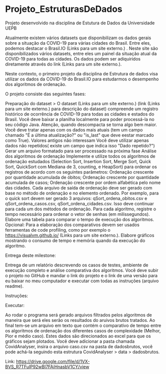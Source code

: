 # Projeto_EstruturasDeDados
Projeto desenvolvido na disciplina de Estutura de Dados da Universidade UEPB



Atualmente existem vários datasets que disponibilizam os dados gerais sobre a situação da COVID-19 para várias cidades do Brasil. Entre eles, podemos destacar o Brasil.IO (Links para um site externo.) . Neste site são disponibilizados vários datasets, entre eles um painel da situação atual da COVID-19 para todas as cidades. Os dados podem ser adiquiridos diretamente através do link (Links para um site externo.).

Neste contexto, o primeiro projeto da disciplina de Estrutura de dados visa utilizar os dados da COVID-19 do Brasil.IO para estudarmos o desempenho dos algoritmos de ordenação.

O projeto consiste das seguintes fases:

Preparação do dataset > O dataset (Links para um site externo.) (link (Links para um site externo.) para descrição do dataset) compreende um registro histórico de ocorrência de COVID-19 para todas as cidades e estados do Brasil.
Você deve baixar a planilha localmente para poder processá-la no seu código Java. Atenção, quando descompacta se torna algo bem maior.
Você deve tratar apenas com os dados mais atuais (tem um campo chamado "É a última atualização?" ou "is_last" que deve eestar marcado como True). Valores antigos não interessam
Você deve utilizar apenas dados não repetidos( existe um campo que indica isso "Dado repetido?")
Gerar um arquivo formatado para ser processado na próxima fase
Análise dos algoritmos de ordenação
Implemente e utilize todos os algoritmos de ordenação estudados (Selection Sort, Insertion Sort, Merge Sort, Quick Sort, QuickSort com Mediana de 3, counting, e HeapSort) para ordenar os registros de acordo com os seguintes parâmetros:
Ordenação crescente por quantidade acumulada de óbitos;
Ordenação crescente por quantidade acumulada de casos;
Ordenação crescente por ordem alfabética pelo nome das cidades.
Cada arquivo de saída de ordenação deve ser gerado com base no método de ordenação e no elemento ordenado. Por exemplo, para o quick sort devem ser gerado 3 arquivos: qSort_ordena_obitos.csv e qSort_ordena_casos.csv, qSort_ordena_cidades.csv. Isso deve continuar para cada um dos métodos de ordenação.
Para cada algoritmo, registre o tempo necessário para ordenar o vetor de senhas (em milissegundos).
Elabore uma tabela para comparar o tempo de execução dos algoritmos.
Opcional: Para a elaboração dos comparativos devem ser usados ferramentas de code profiling, como por exemplo o https://visualvm.github.io/ (Links para um site externo.). Elabore gráficos mostrando o consumo de tempo e memória quando da execução do algoritmo.

Entrega deste milestone:

Entrega de um relatório descrevendo os casos de testes, ambiente de execução completo e análise comparativa dos algoritmos.
Você deve subir o projeto no GitHub e mandar o link do projeto e o link de uma versão para eu baixar no meu computador e executar com todas as instruções (arquivo readme).

Instruções:

Executar: 

Ao rodar o programa será gerado arquivos filtrados pelos algoritmos de maneira que será eles serão os resultados do aruivos brutos tratados. 
Ao final tem-se um arquivo em texto que contém o comparativo de tempo entre os algoritmos de ordenação dos diferentes casos de complexidade
(Melhor, Pior e médio caso). Estes dados são direcionados ao excel para que os gráficos sejam plotados. 
Você deve adicionar a pasta chamada CovidAnalyser, insira o arquivo caso.csv na pasta de dadosbrutos, você pode achá-la seguindo esta estrutura CovidAnalyser > data > dadosbrutos.

Link:
https://drive.google.com/file/d/1VX-BVS_R7TFuIP92wBl7FAiHnasbV1CY/view

